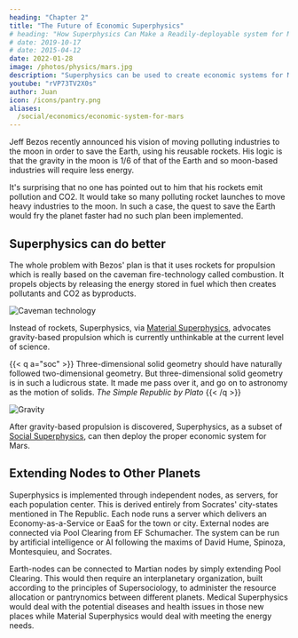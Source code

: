 ```yaml
---
heading: "Chapter 2"
title: "The Future of Economic Superphysics"
# heading: "How Superphysics Can Make a Readily-deployable system for Mars"
# date: 2019-10-17
# date: 2015-04-12
date: 2022-01-28
image: /photos/physics/mars.jpg
description: "Superphysics can be used to create economic systems for Mars and other planets"
youtube: "rVP73TV2X0s"
author: Juan
icon: /icons/pantry.png
aliases:
  /social/economics/economic-system-for-mars
---
```



Jeff Bezos recently announced his vision of moving polluting industries to the moon in order to save the Earth, using his reusable rockets. His logic is that the gravity in the moon is 1/6 of that of the Earth and so moon-based industries will require less energy. 

It's surprising that no one has pointed out to him that his rockets emit pollution and CO2. It would take so many polluting rocket launches to move heavy industries to the moon. In such a case, the quest to save the Earth would fry the planet faster had no such plan been implemented. 


## Superphysics can do better

The whole problem with Bezos' plan is that it uses rockets for propulsion which is really based on the caveman fire-technology called combustion. It propels objects by releasing the energy stored in fuel which then creates pollutants and CO2 as byproducts. 

![Caveman technology](https://sorasystem.sirv.com/graphics/caveman.jpg)

Instead of rockets, Superphysics, via [Material Superphysics](/material), advocates gravity-based propulsion which is currently unthinkable at the current level of science. 

{{< q a="soc" >}}
Three-dimensional solid geometry should have naturally followed two-dimensional geometry. But three-dimensional solid geometry is in such a ludicrous state. It made me pass over it, and go on to astronomy as the motion of solids.
<cite>The Simple Republic by Plato</cite>
{{< /q >}}

![Gravity](https://sorasystem.sirv.com/graphics/grav.jpg)

After gravity-based propulsion is discovered, Superphysics, as a subset of [Social Superphysics](/social), can then deploy the proper economic system for Mars.


## Extending Nodes to Other Planets 

Superphysics is implemented through independent nodes, as servers, for each population center. This is derived entirely from Socrates' city-states mentioned in The Republic. Each node runs a server which delivers an Economy-as-a-Service or EaaS for the town or city. External nodes are connected via Pool Clearing from EF Schumacher. The system can be run by artificial intelligence or AI following the maxims of David Hume, Spinoza, Montesquieu, and Socrates. 

Earth-nodes can be connected to Martian nodes by simply extending Pool Clearing. This would then require an interplanetary organization, built according to the principles of Supersociology, to administer the resource allocation or pantrynomics between different planets. Medical Superphysics would deal with the potential diseases and health issues in those new places while Material Superphysics would deal with meeting the energy needs.  
